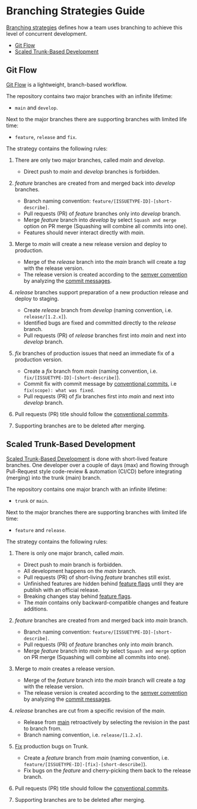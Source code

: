 # Branching Strategies Guide

[Branching strategies](../about/branching-strategies.md) defines how a team uses branching to achieve this level of concurrent development.

- [Git Flow](#git-flow)
- [Scaled Trunk-Based Development](#scaled-trunk-based-development)

## Git Flow

[Git Flow](https://sentenz.github.io/backup-service/website/nvie.com/posts/a-successful-git-branching-model/index.html) is a lightweight, branch-based workflow.

The repository contains two major branches with an infinite lifetime:

- `main` and `develop`.

Next to the major branches there are supporting branches with limited life time:

- `feature`, `release` and `fix`.

The strategy contains the following rules:

1. There are only two major branches, called *main* and *develop*.
   - Direct push to *main* and *develop* branches is forbidden.

2. *feature* branches are created from and merged back into *develop* branches.
   - Branch naming convention: `feature/[ISSUETYPE-ID]-[short-describe]`.
   - Pull requests (PR) of *feature* branches only into *develop* branch.
   - Merge *feature* branch into *develop* by select `Squash and merge` option on PR merge (Squashing will combine all commits into one).
   - Features should never interact directly with *main*.

3. Merge to *main* will create a new release version and deploy to production.
   - Merge of the *release* branch into the *main* branch will create a *tag* with the release version.
   - The release version is created according to the [semver convention](../convention/semantic-versioning.md) by analyzing the [commit messages](../convention/conventional-commits.md).

4. *release* branches support preparation of a new production release and deploy to staging.
   - Create *release* branch from *develop* (naming convention, i.e. `release/[1.2.x]`).
   - Identified bugs are fixed and committed directly to the *release* branch.
   - Pull requests (PR) of *release* branches first into *main* and next into *develop* branch.

5. *fix* branches of production issues that need an immediate fix of a production version.
   - Create a *fix* branch from *main* (naming convention, i.e. `fix/[ISSUETYPE-ID]-[short-describe]`).
   - Commit fix with commit message by [conventional commits](../convention/conventional-commits.md), i.e `fix(scope): what was fixed`.
   - Pull requests (PR) of *fix* branches first into *main* and next into *develop* branch.

6. Pull requests (PR) title should follow the [conventional commits](../convention/conventional-commits.md).

7. Supporting branches are to be deleted after merging.

## Scaled Trunk-Based Development

[Scaled Trunk-Based Development](https://sentenz.github.io/backup-service/website/trunkbaseddevelopment.com/index.html#scaled-trunk-based-development) is done with short-lived feature branches. One developer over a couple of days (max) and flowing through Pull-Request style code-review & automation (CI/CD) before integrating (merging) into the trunk (main) branch.

The repository contains one major branch with an infinite lifetime:

- `trunk` or `main`.

Next to the major branches there are supporting branches with limited life time:

- `feature` and `release`.

The strategy contains the following rules:

1. There is only one major branch, called *main*.
   - Direct push to *main* branch is forbidden.
   - All development happens on the *main* branch.
   - Pull requests (PR) of short-living *feature* branches still exist.
   - Unfinished features are hidden behind [feature flags](https://sentenz.github.io/backup-service/website/trunkbaseddevelopment.com/feature-flags/index.html) until they are publish with an official release.
   - Breaking changes stay behind [feature flags](https://sentenz.github.io/backup-service/website/trunkbaseddevelopment.com/feature-flags/index.html).
   - The *main* contains only backward-compatible changes and feature additions.

2. *feature* branches are created from and merged back into *main* branch.
   - Branch naming convention: `feature/[ISSUETYPE-ID]-[short-describe]`.
   - Pull requests (PR) of *feature* branches only into *main* branch.
   - Merge *feature* branch into *main* by select `Squash and merge` option on PR merge (Squashing will combine all commits into one).

3. Merge to *main* creates a release version.
   - Merge of the *feature* branch into the *main* branch will create a *tag* with the release version.
   - The release version is created according to the [semver convention](../convention/semantic-versioning.md) by analyzing the [commit messages](../convention/conventional-commits.md).

4. *release* branches are cut from a specific revision of the *main*.
   - Release from [main](https://sentenz.github.io/backup-service/website/trunkbaseddevelopment.com/release-from-trunk/index.html) retroactively by selecting the revision in the past to branch from.
   - Branch naming convention, i.e. `release/[1.2.x]`.

5. [Fix](https://sentenz.github.io/backup-service/website/trunkbaseddevelopment.com/branch-for-release/index.html#fix-production-bugs-on-trunk) production bugs on Trunk.
   - Create a *feature* branch from *main* (naming convention, i.e. `feature/[ISSUETYPE-ID]-[fix]-[short-describe]`).
   - Fix bugs on the *feature* and cherry-picking them back to the release branch.

6. Pull requests (PR) title should follow the [conventional commits](../convention/conventional-commits.md).

7. Supporting branches are to be deleted after merging.
